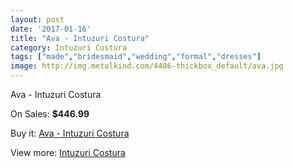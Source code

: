 ```yaml
---
layout: post
date: '2017-01-16'
title: "Ava - Intuzuri Costura"
category: Intuzuri Costura
tags: ["made","bridesmaid","wedding","formal","dresses"]
image: http://img.metalkind.com/4486-thickbox_default/ava.jpg
---
```

Ava - Intuzuri Costura

On Sales: **$446.99**
<a href="https://www.metalkind.com/en/intuzuri-costura/2049-ava.html"><amp-img layout="responsive" width="600" height="600" src="//img.metalkind.com/4486-thickbox_default/ava.jpg" alt="Ava - Intuzuri Costura 0" /></a>
<a href="https://www.metalkind.com/en/intuzuri-costura/2049-ava.html"><amp-img layout="responsive" width="600" height="600" src="//img.metalkind.com/4487-thickbox_default/ava.jpg" alt="Ava - Intuzuri Costura 1" /></a>
<a href="https://www.metalkind.com/en/intuzuri-costura/2049-ava.html"><amp-img layout="responsive" width="600" height="600" src="//img.metalkind.com/4488-thickbox_default/ava.jpg" alt="Ava - Intuzuri Costura 2" /></a>
<a href="https://www.metalkind.com/en/intuzuri-costura/2049-ava.html"><amp-img layout="responsive" width="600" height="600" src="//img.metalkind.com/4489-thickbox_default/ava.jpg" alt="Ava - Intuzuri Costura 3" /></a>

Buy it: [Ava - Intuzuri Costura](https://www.metalkind.com/en/intuzuri-costura/2049-ava.html "Ava - Intuzuri Costura")

View more: [Intuzuri Costura](https://www.metalkind.com/en/61-intuzuri-costura "Intuzuri Costura")